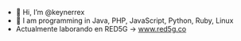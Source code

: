 - 👋 Hi, I’m @keynerrex
- 💞️ I am programming in Java, PHP, JavaScript, Python, Ruby, Linux
- Actualmente laborando en RED5G -> www.red5g.co

<!---
keynerrex/keynerrex is a ✨ special ✨ repository because its `README.md` (this file) appears on your GitHub profile.
You can click the Preview link to take a look at your changes.
--->
